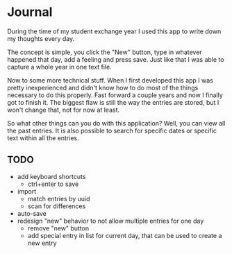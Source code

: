 # Journal

During the time of my student exchange year I used this app to write down my thoughts every day.

The concept is simple, you click the "New" button, type in whatever happened that day, add a feeling and press save. Just like that I was able to capture a whole year in one text file.

Now to some more technical stuff. When I first developed this app I was pretty inexperienced and didn't know how to do most of the things necessary to do this properly. Fast forward a couple years and now I finally got to finish it. The biggest flaw is still the way the entries are stored, but I won't change that, not for now at least.

So what other things can you do with this application? Well, you can view all the past entries. It is also possible to search for specific dates or specific text within all the entries.

## TODO

- add keyboard shortcuts
    - ctrl+enter to save
- import
    - match entries by uuid
    - scan for differences
- auto-save
- redesign "new" behavior to not allow multiple entries for one day
    - remove "new" button
    - add special entry in list for current day, that can be used to create a new entry

